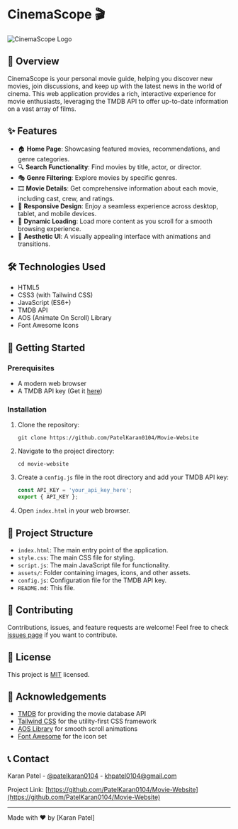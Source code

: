 # CinemaScope 🎬

![CinemaScope Logo](./assets/favicon.png)

## 🌟 Overview

CinemaScope is your personal movie guide, helping you discover new movies, join discussions, and keep up with the latest news in the world of cinema. This web application provides a rich, interactive experience for movie enthusiasts, leveraging the TMDB API to offer up-to-date information on a vast array of films.

## ✨ Features

- 🏠 **Home Page**: Showcasing featured movies, recommendations, and genre categories.
- 🔍 **Search Functionality**: Find movies by title, actor, or director.
- 🎭 **Genre Filtering**: Explore movies by specific genres.
- 🎞️ **Movie Details**: Get comprehensive information about each movie, including cast, crew, and ratings.
- 📱 **Responsive Design**: Enjoy a seamless experience across desktop, tablet, and mobile devices.
- 🔄 **Dynamic Loading**: Load more content as you scroll for a smooth browsing experience.
- 🎨 **Aesthetic UI**: A visually appealing interface with animations and transitions.

## 🛠️ Technologies Used

- HTML5
- CSS3 (with Tailwind CSS)
- JavaScript (ES6+)
- TMDB API
- AOS (Animate On Scroll) Library
- Font Awesome Icons

## 🚀 Getting Started

### Prerequisites

- A modern web browser
- A TMDB API key (Get it [here](https://www.themoviedb.org/login?to=read_me&redirect=%2Freference%2Fintro%2Fgetting-started))

### Installation

1. Clone the repository:
   ```
   git clone https://github.com/PatelKaran0104/Movie-Website
   ```

2. Navigate to the project directory:
   ```
   cd movie-website
   ```

3. Create a `config.js` file in the root directory and add your TMDB API key:
   ```javascript
   const API_KEY = 'your_api_key_here';
   export { API_KEY };
   ```

4. Open `index.html` in your web browser.

## 📁 Project Structure

- `index.html`: The main entry point of the application.
- `style.css`: The main CSS file for styling.
- `script.js`: The main JavaScript file for functionality.
- `assets/`: Folder containing images, icons, and other assets.
- `config.js`: Configuration file for the TMDB API key.
- `README.md`: This file.


## 🤝 Contributing

Contributions, issues, and feature requests are welcome! Feel free to check [issues page](https://github.com/PatelKaran0104/Movie-Website/issues) if you want to contribute.

## 📜 License

This project is [MIT](https://choosealicense.com/licenses/mit/) licensed.

## 👏 Acknowledgements

- [TMDB](https://www.themoviedb.org/) for providing the movie database API
- [Tailwind CSS](https://tailwindcss.com/) for the utility-first CSS framework
- [AOS Library](https://michalsnik.github.io/aos/) for smooth scroll animations
- [Font Awesome](https://fontawesome.com/) for the icon set

## 📞 Contact

Karan Patel - [@patelkaran0104](https://twitter.com/patelkaran0104) - khpatel0104@gmail.com

Project Link: [https://github.com/PatelKaran0104/Movie-Website](https://github.com/PatelKaran0104/Movie-Website)

---

Made with ❤️ by [Karan Patel]
